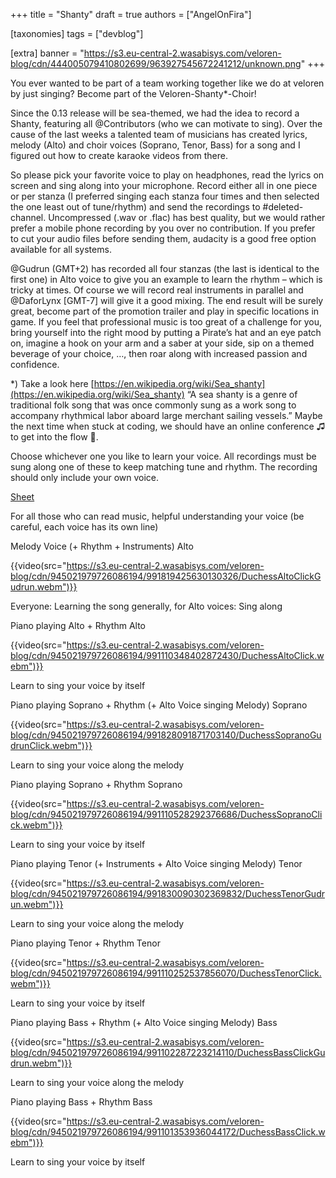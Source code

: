 +++
title = "Shanty"
draft = true
authors = ["AngelOnFira"]

[taxonomies]
tags = ["devblog"]

[extra]
banner = "https://s3.eu-central-2.wasabisys.com/veloren-blog/cdn/444005079410802699/963927545672241212/unknown.png"
+++

You ever wanted to be part of a team working together like we do at veloren by just singing? Become part of the Veloren-Shanty*-Choir!

Since the 0.13 release will be sea-themed, we had the idea to record a Shanty, featuring all @Contributors (who we can motivate to sing). Over the cause of the last weeks a talented team of musicians has created lyrics, melody (Alto) and choir voices (Soprano, Tenor, Bass) for a song and I figured out how to create karaoke videos from there.

So please pick your favorite voice to play on headphones, read the lyrics on screen and sing along into your microphone. Record either all in one piece or per stanza (I preferred singing each stanza four times and then selected the one least out of tune/rhythm) and send the recordings to #deleted-channel.
Uncompressed (.wav or .flac) has best quality, but we would rather prefer a mobile phone recording by you over no contribution. If you prefer to cut your audio files before sending them, audacity is a good free option available for all systems.

@Gudrun (GMT+2)  has recorded all four stanzas (the last is identical to the first one) in Alto voice to give you an example to learn the rhythm – which is tricky at times. Of course we will record real instruments in parallel and @DaforLynx [GMT-7] will give it a good mixing. The end result will be surely great, become part of the promotion trailer and play in specific locations in game.
If you feel that professional music is too great of a challenge for you, bring yourself into the right mood by putting a Pirate’s hat and an eye patch on, imagine a hook on your arm and a saber at your side, sip on a themed beverage of your choice, …, then roar along with increased passion and confidence.

*) Take a look here [https://en.wikipedia.org/wiki/Sea_shanty](https://en.wikipedia.org/wiki/Sea_shanty) “A sea shanty is a genre of traditional folk song that was once commonly sung as a work song to accompany rhythmical labor aboard large merchant sailing vessels.”
Maybe the next time when stuck at coding, we should have an online conference ♫ to get into the flow 🛶.

Choose whichever one you like to learn your voice. All recordings must be sung along one of these to keep matching tune and rhythm. The recording should only include your own voice.

[Sheet](https://s3.eu-central-2.wasabisys.com/veloren-blog/cdn/991803653205807124/991833180279681126/oolnokk_sea_shanty8.pdf)

For all those who can read music, helpful understanding your voice (be careful, each voice  has its own line)

Melody Voice (+ Rhythm + Instruments)
Alto

{{video(src="https://s3.eu-central-2.wasabisys.com/veloren-blog/cdn/945021979726086194/991819425630130326/DuchessAltoClickGudrun.webm")}}

Everyone: Learning the song generally, for Alto voices: Sing along

Piano playing Alto + Rhythm
Alto

{{video(src="https://s3.eu-central-2.wasabisys.com/veloren-blog/cdn/945021979726086194/991110348402872430/DuchessAltoClick.webm")}}

Learn to sing your voice by itself

Piano playing Soprano + Rhythm (+ Alto Voice singing Melody)
Soprano

{{video(src="https://s3.eu-central-2.wasabisys.com/veloren-blog/cdn/945021979726086194/991828091871703140/DuchessSopranoGudrunClick.webm")}}

Learn to sing your voice along the melody

Piano playing Soprano + Rhythm
Soprano

{{video(src="https://s3.eu-central-2.wasabisys.com/veloren-blog/cdn/945021979726086194/991110528292376686/DuchessSopranoClick.webm")}}

Learn to sing your voice by itself

Piano playing Tenor (+ Instruments + Alto Voice singing Melody)
Tenor

{{video(src="https://s3.eu-central-2.wasabisys.com/veloren-blog/cdn/945021979726086194/991830090302369832/DuchessTenorGudrun.webm")}}

Learn to sing your voice along the melody

Piano playing Tenor + Rhythm
Tenor

{{video(src="https://s3.eu-central-2.wasabisys.com/veloren-blog/cdn/945021979726086194/991110252537856070/DuchessTenorClick.webm")}}

Learn to sing your voice by itself

Piano playing Bass + Rhythm (+ Alto Voice singing Melody)
Bass

{{video(src="https://s3.eu-central-2.wasabisys.com/veloren-blog/cdn/945021979726086194/991102287223214110/DuchessBassClickGudrun.webm")}}

Learn to sing your voice along the melody

Piano playing Bass + Rhythm
Bass

{{video(src="https://s3.eu-central-2.wasabisys.com/veloren-blog/cdn/945021979726086194/991101353936044172/DuchessBassClick.webm")}}

Learn to sing your voice by itself
